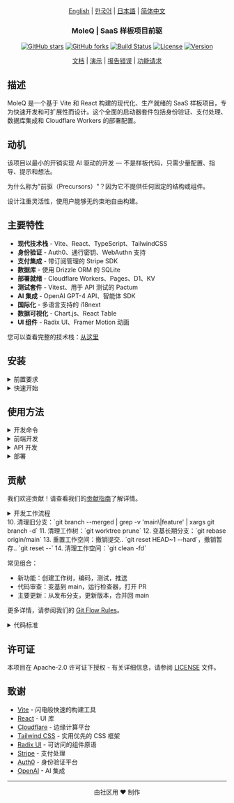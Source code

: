 <div align="center">

[English](../README.md) | [한국어](../ko/README.md) | [日本語](../ja/README.md) | [简体中文](README.md)

### MoleQ | SaaS 样板项目前驱

[![GitHub stars](https://img.shields.io/github/stars/yourusername/vite-saas-boilerplate?style=social)](https://github.com/yourusername/vite-saas-boilerplate/stargazers)
[![GitHub forks](https://img.shields.io/github/forks/yourusername/vite-saas-boilerplate?style=social)](https://github.com/yourusername/vite-saas-boilerplate/network/members)
[![Build Status](https://img.shields.io/github/actions/workflow/status/yourusername/vite-saas-boilerplate/ci.yml?branch=main)](https://github.com/yourusername/vite-saas-boilerplate/actions)
[![License](https://img.shields.io/badge/license-Apache%202.0-blue.svg)](LICENSE)
[![Version](https://img.shields.io/github/package-json/v/yourusername/vite-saas-boilerplate)](package.json)

[文档](https://github.com/yourusername/vite-saas-boilerplate/wiki) | [演示](https://vite-saas-demo.vercel.app) | [报告错误](https://github.com/yourusername/vite-saas-boilerplate/issues) | [功能请求](https://github.com/yourusername/vite-saas-boilerplate/issues)

</div>


## 描述

MoleQ 是一个基于 Vite 和 React 构建的现代化、生产就绪的 SaaS 样板项目，专为快速开发和可扩展性而设计。这个全面的启动器套件包括身份验证、支付处理、数据库集成和 Cloudflare Workers 的部署配置。

## 动机

该项目以最小的开销实现 AI 驱动的开发 — 不是样板代码，只需少量配置、指导、提示和想法。

为什么称为"前驱（Precursors）"？因为它不提供任何固定的结构或组件。

设计注重灵活性，使用户能够无约束地自由构建。

## 主要特性

- **现代技术栈** - Vite、React、TypeScript、TailwindCSS
- **身份验证** - Auth0、通行密钥、WebAuthn 支持
- **支付集成** - 带订阅管理的 Stripe SDK
- **数据库** - 使用 Drizzle ORM 的 SQLite
- **部署就绪** - Cloudflare Workers、Pages、D1、KV
- **测试套件** - Vitest、用于 API 测试的 Pactum
- **AI 集成** - OpenAI GPT-4 API、智能体 SDK
- **国际化** - 多语言支持的 i18next
- **数据可视化** - Chart.js、React Table
- **UI 组件** - Radix UI、Framer Motion 动画


您可以查看完整的技术栈：[从这里](.idea/tech_stack.yaml)

## 安装

<details><summary>前置要求</summary>

- Node.js 18+ 或 Bun
- pnpm（推荐）或 npm
- Cloudflare 账户（用于部署）

</details>

<details><summary>快速开始</summary>

1. **克隆仓库**
   ```bash
   git clone https://github.com/yourusername/vite-saas-boilerplate.git
   cd vite-saas-boilerplate
   ```

2. **安装依赖**
   ```bash
   pnpm install
   ```

3. **设置环境变量**
   ```bash
   cp .env.example .env.local
   ```
   根据您的配置编辑 `.env.local`

4. **运行数据库迁移**
   ```bash
   pnpm db:migrate
   pnpm db:seed
   ```

5. **启动开发服务器**
   ```bash
   pnpm dev
   ```

应用程序将在 `http://localhost:5173` 可用

</details>


## 使用方法

<details><summary>开发命令</summary>

```bash
# 启动开发服务器
pnpm dev

# 构建生产版本
pnpm build

# 运行测试
pnpm test

# 运行代码检查
pnpm lint

# 格式化代码
pnpm format

# 数据库操作
pnpm db:migrate
pnpm db:seed
pnpm db:studio
```

</details>

<details><summary>前端开发</summary>

前端使用 Vite 和 React 构建，具有以下特性：

```tsx
// 带身份验证的组件示例
import { useAuth } from '@/hooks/useAuth'
import { Button } from '@/components/ui/button'

export function Dashboard() {
  const { user, logout } = useAuth()

  return (
    <div className="p-6">
      <h1>欢迎，{user?.name}！</h1>
      <Button onClick={logout}>退出登录</Button>
    </div>
  )
}
```

</details>

<details><summary>API 开发</summary>

API 使用 Cloudflare Workers 构建：

```typescript
// API 处理器示例
import { createHandler } from '@/utils/handler'

export const getUserProfile = createHandler(async (request, env) => {
  const userId = await validateAuth(request)
  const user = await env.DB.prepare(
    'SELECT * FROM users WHERE id = ?'
  ).bind(userId).first()

  return Response.json(user)
})
```

</details>

<details><summary>部署</summary>

部署到 Cloudflare：

```bash
# 部署 API
pnpm deploy:api

# 部署前端
pnpm deploy:frontend

# 部署所有内容
pnpm deploy
```

</details>

## 贡献

我们欢迎贡献！请查看我们的[贡献指南](CONTRIBUTING.md)了解详情。

<details><summary>开发工作流程</summary>

1. Fork/克隆或获取仓库：`git clone <repo-url>` 或 `git fetch --prune`
2. 创建工作树（使用明确的分支名）：`git worktree add -b feature/123 .worktrees/feature/123 origin/main`
   - 这会在工作树目录中创建新分支 `feature/123`。
   - 完整表达式为 `git worktree add -b <prefix>/<version> .worktrees/<prefix>/<user>/<name>/<date>/<version> <remote>/<remote-branch>`
   - 前缀可以是 `develop`、`feature`、`fix`、`release` 等。
3. 按照我们的编码标准进行更改：`$editor .worktrees/feature/123`
4. 运行测试：`pnpm test`
5. 运行代码检查：`pnpm lint`
6. 提交更改：`git commit -m 'Add amazing feature'`
7. 推送到分支：`git push origin feature/123`
8. 打开 Pull Request：`gh pr create`

（可选）：
9. 将 main 合并到您的分支：`git switch main`，`git merge feature/123`
10. 清理旧分支：`git branch --merged | grep -v 'main\|feature' | xargs git branch -d`
11. 清理工作树：`git worktree prune`
12. 变基长期分支：`git rebase origin/main`
13. 重置工作空间：撤销提交.. `git reset HEAD~1 --hard`，撤销暂存.. `git reset --`
14. 清理工作空间：`git clean -fd`

常见组合：

* 新功能：创建工作树，编码，测试，推送
* 代码审查：变基到 main，运行检查器，打开 PR
* 主要更新：从发布分支，更新版本，合并回 main

更多详情，请参阅我们的 [Git Flow Rules](.github/instructions/git-flow-rules.instructions.md)。

</details>
10. 清理旧分支：`git branch --merged | grep -v 'main\|feature' | xargs git branch -d`
11. 清理工作树：`git worktree prune`
12. 变基长期分支：`git rebase origin/main`
13. 重置工作空间：撤销提交.. `git reset HEAD~1 --hard`，撤销暂存.. `git reset --`
14. 清理工作空间：`git clean -fd`

常见组合：

* 新功能：创建工作树，编码，测试，推送
* 代码审查：变基到 main，运行检查器，打开 PR
* 主要更新：从发布分支，更新版本，合并回 main

更多详情，请参阅我们的 [Git Flow Rules](.github/instructions/git-flow-rules.instructions.md)。

</details>

<details><summary>代码标准</summary>

- 使用 TypeScript 确保类型安全
- 遵循 ESLint 和 Prettier 配置
- 为新功能编写测试
- 根据需要更新文档
- 遵循约定式提交消息

更多详情，请参阅我们的 [Project Rules](.idea/project_rules.yaml)。

</details>

## 许可证

本项目在 Apache-2.0 许可证下授权 - 有关详细信息，请参阅 [LICENSE](LICENSE) 文件。

## 致谢

- [Vite](https://vitejs.dev/) - 闪电般快速的构建工具
- [React](https://reactjs.org/) - UI 库
- [Cloudflare](https://cloudflare.com/) - 边缘计算平台
- [Tailwind CSS](https://tailwindcss.com/) - 实用优先的 CSS 框架
- [Radix UI](https://radix-ui.com/) - 可访问的组件原语
- [Stripe](https://stripe.com/) - 支付处理
- [Auth0](https://auth0.com/) - 身份验证平台
- [OpenAI](https://openai.com/) - AI 集成

---

<div align="center">
由社区用 ❤️ 制作
</div>
